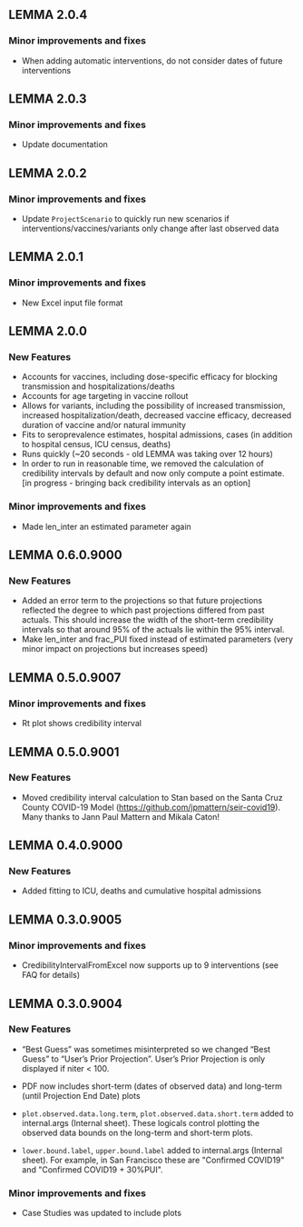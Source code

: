 ## LEMMA 2.0.4
### Minor improvements and fixes 
* When adding automatic interventions, do not consider dates of future interventions

## LEMMA 2.0.3
### Minor improvements and fixes 
* Update documentation

## LEMMA 2.0.2
### Minor improvements and fixes 
* Update `ProjectScenario` to quickly run new scenarios if interventions/vaccines/variants only change after last observed data

## LEMMA 2.0.1
### Minor improvements and fixes 
* New Excel input file format

## LEMMA 2.0.0
### New Features
* Accounts for vaccines, including dose-specific efficacy for blocking transmission and hospitalizations/deaths
* Accounts for age targeting in vaccine rollout
* Allows for variants, including the possibility of increased transmission, increased hospitalization/death, decreased vaccine efficacy, decreased duration of vaccine and/or natural immunity
* Fits to seroprevalence estimates, hospital admissions, cases (in addition to hospital census, ICU census, deaths)
* Runs quickly (~20 seconds - old LEMMA was taking over 12 hours)
* In order to run in reasonable time, we removed the calculation of credibility intervals by default and now only compute a point estimate. [in progress - bringing back credibility intervals as an option]

### Minor improvements and fixes 
* Made len_inter an estimated parameter again

## LEMMA 0.6.0.9000
### New Features
* Added an error term to the projections so that future projections reflected the degree to which past projections differed from past actuals. This should increase the width of the short-term credibility intervals so that around 95% of the actuals lie within the 95% interval.
* Make len_inter and frac_PUI fixed instead of estimated parameters (very minor impact on projections but increases speed)

## LEMMA 0.5.0.9007  
### Minor improvements and fixes  
* Rt plot shows credibility interval

## LEMMA 0.5.0.9001   
### New Features
* Moved credibility interval calculation to Stan based on the Santa Cruz County COVID-19 Model (https://github.com/jpmattern/seir-covid19). Many thanks to Jann Paul Mattern and Mikala Caton!

## LEMMA 0.4.0.9000  
### New Features  
* Added fitting to ICU, deaths and cumulative hospital admissions

## LEMMA 0.3.0.9005    
### Minor improvements and fixes  
* CredibilityIntervalFromExcel now supports up to 9 interventions (see FAQ for details)

## LEMMA 0.3.0.9004   
### New Features  
* “Best Guess” was sometimes misinterpreted so we changed “Best Guess” to “User’s Prior Projection”. User’s Prior Projection is only displayed if niter < 100.

* PDF now includes short-term (dates of observed data) and long-term (until Projection End Date) plots

* `plot.observed.data.long.term`, `plot.observed.data.short.term` added to internal.args (Internal sheet). These logicals control plotting the observed data bounds on the long-term and short-term plots.

* `lower.bound.label`, `upper.bound.label` added to internal.args (Internal sheet). For example, in San Francisco these are "Confirmed COVID19" and "Confirmed COVID19 + 30%PUI".

### Minor improvements and fixes
* Case Studies was updated to include plots

